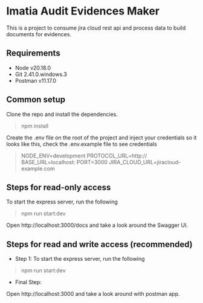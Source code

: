 # Imatia Audit Evidences Maker
This is a project to consume jira cloud rest api and process data to build documents for evidences.

## Requirements

- Node v20.18.0
- Git 2.41.0.windows.3
- Postman v11.17.0

## Common setup

Clone the repo and install the dependencies.

> npm install

Create the .env file on the root of the project and inject your credentials so it looks like this, check the .env.example file to see credentials

>   NODE_ENV=development
    PROTOCOL_URL=http://
    BASE_URL=localhost:
    PORT=3000
    JIRA_CLOUD_URL=jiracloud-example.com 

## Steps for read-only access

To start the express server, run the following

>   npm run start:dev

Open http://localhost:3000/docs and take a look around the Swagger UI.

## Steps for read and write access (recommended)

- Step 1: To start the express server, run the following

> npm run start:dev

- Final Step:

Open http://localhost:3000 and take a look around with postman app.
